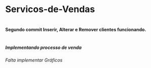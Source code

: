 # Servicos-de-Vendas
#
#### Segundo commit Inserir, Alterar e Remover clientes funcionando. ##
#
##### Implementando processo de venda
###### Falta implementar Gráficos
